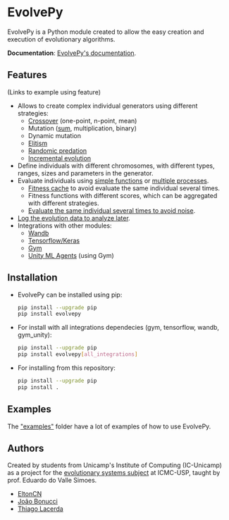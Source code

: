 # EvolvePy

EvolvePy is a Python module created to allow the easy creation and execution of evolutionary algorithms.

**Documentation**: [EvolvePy's documentation](https://eltoncn.github.io/evolvepy/_build/html/index.html).

## Features

(Links to example using feature)

- Allows to create complex individual generators using different strategies:
  - [Crossover](examples/1%20-%20Simple%20EA.ipynb) (one-point, n-point, mean)
  - Mutation ([sum](examples/1%20-%20Simple%20EA.ipynb), multiplication, binary)
  - Dynamic mutation
  - [Elitism](examples/2%20-%20Elitism.ipynb)
  - [Randomic predation](examples/6%20-%20Random%20Predation.ipynb)
  - [Incremental evolution](examples/5%20-%20Incremental%20Evolution.ipynb)
- Define individuals with different chromosomes, with different types, ranges, sizes and parameters in the generator.
- Evaluate individuals using [simple functions](examples/1%20-%20Simple%20EA.ipynb)  or [multiple processes](examples/Car%20PID%20Control.ipynb).
  - [Fitness cache](examples/Car%20PID%20Control.ipynb) to avoid evaluate the same individual several times.
  - Fitness functions with different scores, which can be aggregated with different strategies.
  - [Evaluate the same individual several times to avoid noise](examples/Car%20PID%20Control.ipynb).
- [Log the evolution data to analyze later](examples/4%20-%20Logger.ipynb).
- Integrations with other modules:
  - [Wandb](examples/4%20-%20Logger.ipynb)
  - [Tensorflow/Keras](examples/TF-Keras%20Integration.ipynb)
  - [Gym](examples/Reinforcement%20Learning.ipynb)
  - [Unity ML Agents](examples/Unity%20ML%20Agents%20-%203DBall.ipynb) (using Gym)

## Installation

- EvolvePy can be installed using pip:

    ```bash
    pip install --upgrade pip
    pip install evolvepy
    ```

- For install with all integrations dependecies (gym, tensorflow, wandb, gym_unity):
    
    ```bash
    pip install --upgrade pip
    pip install evolvepy[all_integrations]
    ```


- For installing from this repository:

    ```bash
    pip install --upgrade pip
    pip install .
    ```

## Examples

The ["examples"](examples) folder have a lot of examples of how to use EvolvePy.

## Authors

Created by students from Unicamp's Institute of Computing (IC-Unicamp) as a project for the [evolutionary systems subject](https://gitlab.com/simoesusp/disciplinas/tree/master/SSC0713-Sistemas-Evolutivos-Aplicados-a-Robotica) at ICMC-USP, taught by prof. Eduardo do Valle Simoes.

- [EltonCN](https://github.com/EltonCN)
- [João Bonucci](https://github.com/Joao-Pedro-MB)
- [Thiago Lacerda](https://github.com/ThiagoDSL)